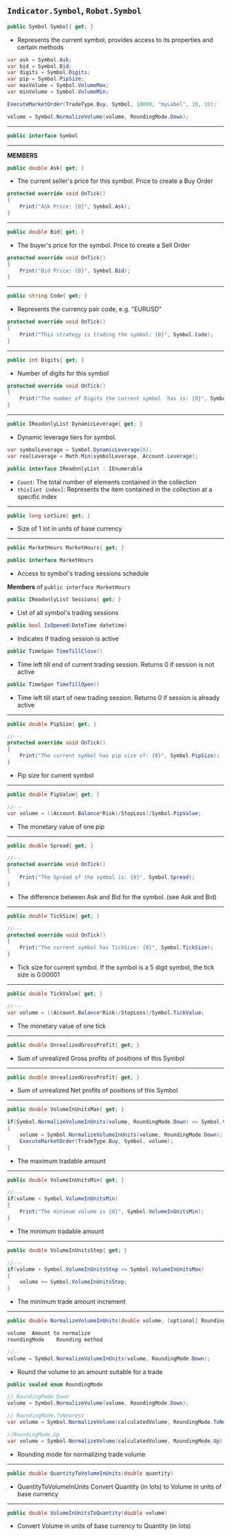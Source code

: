 ```Indicator.Symbol```, ```Robot.Symbol```
---
```cs
public Symbol Symbol{ get; }
```
* Represents the current symbol, provides access to its properties and certain methods
```cs
var ask = Symbol.Ask;
var bid = Symbol.Bid;
var digits = Symbol.Digits;
var pip = Symbol.PipSize;
var maxVolume = Symbol.VolumeMax;
var minVolume = Symbol.VolumeMin;

ExecuteMarketOrder(TradeType.Buy, Symbol, 10000, "myLabel", 10, 10);  

volume = Symbol.NormalizeVolume(volume, RoundingMode.Down);
```
---
```cs
public interface Symbol
```
---
**MEMBERS**
```cs
public double Ask{ get; }
```
* The current seller's price for this symbol. Price to create a Buy Order
```cs
protected override void OnTick()
{
    Print("Ask Price: {0}", Symbol.Ask);
}
```
---
```cs
public double Bid{ get; }
```
* The buyer's price for the symbol. Price to create a Sell Order
```cs
protected override void OnTick()
{
    Print("Bid Price: {0}", Symbol.Bid);
}
```
---
```cs
public string Code{ get; }
```
* Represents the currency pair code, e.g. "EURUSD"
```cs
protected override void OnTick()
{
    Print("This strategy is trading the symbol: {0}", Symbol.Code);
}
```
---
```cs
public int Digits{ get; }
```
* Number of digits for this symbol
```cs
protected override void OnTick()
{
    Print("The number of Digits the current symbol  has is: {0}", Symbol.Digits);
}
```
---
```cs
public IReadonlyList DynamicLeverage{ get; }
```
* Dynamic leverage tiers for symbol.
```cs
var symbolLeverage = Symbol.DynamicLeverage[0]; 
var realLeverage = Math.Min(symbolLeverage, Account.Leverage);
```
```cs
public interface IReadonlyList : IEnumerable
```
* ```Count```: The total number of elements contained in the collection
* ```this[int index]```: Represents the item contained in the collection at a specific index
---
```cs
public long LotSize{ get; }
```
* Size of 1 lot in units of base currency
---
```cs
public MarketHours MarketHours{ get; }

public interface MarketHours
```
* Access to symbol's trading sessions schedule

**Members** of ```public interface MarketHours```
```cs
public IReadonlyList Sessions{ get; }	
```
* List of all symbol's trading sessions
```cs
public bool IsOpened(DateTime datetime)
```
* Indicates if trading session is active
```cs
public TimeSpan TimeTillClose()
```
* Time left till end of current trading session. Returns 0 if session is not active
```cs
public TimeSpan TimeTillOpen()
```
* Time left till start of new trading session. Returns 0 if session is already active
---
```cs
public double PipSize{ get; }

//---
protected override void OnTick()
{
    Print("The current symbol has pip size of: {0}", Symbol.PipSize);
}
```
* Pip size for current symbol
---
```cs
public double PipValue{ get; }

//---
var volume = ((Account.Balance*Risk)/StopLoss)/Symbol.PipValue;
```
* The monetary value of one pip
---
```cs
public double Spread{ get; }

//---
protected override void OnTick()
{
    Print("The Spread of the symbol is: {0}", Symbol.Spread);
}
```
* The difference between Ask and Bid for the symbol.
(see Ask and Bid)
---
```cs
public double TickSize{ get; }

//---
protected override void OnTick()
{
    Print("The current symbol has TickSize: {0}", Symbol.TickSize);
}
```
* Tick size for current symbol. If the symbol is a 5 digit symbol, the tick size is 0.00001
---
```cs
public double TickValue{ get; }

//---
var volume = ((Account.Balance*Risk)/StopLoss)/Symbol.TickValue;
```
* The monetary value of one tick
---
```cs
public double UnrealizedGrossProfit{ get; }
```
* Sum of unrealized Gross profits of positions of this Symbol
---
```cs
public double UnrealizedGrossProfit{ get; }
```
* Sum of unrealized Net profits of positions of this Symbol
---
```cs
public double VolumeInUnitsMax{ get; }

if(Symbol.NormalizeVolumeInUnits(volume, RoundingMode.Down) <= Symbol.VolumeInUnitsMax)
{
    volume = Symbol.NormalizeVolumeInUnits(volume, RoundingMode.Down);
    ExecuteMarketOrder(TradeType.Buy, Symbol, volume);
}
```
* The maximum tradable amount
---
```cs
public double VolumeInUnitsMin{ get; }

//---
if(volume < Symbol.VolumeInUnitsMin)
{
    Print("The minimum volume is {0}", Symbol.VolumeInUnitsMin);
}
```
* The minimum tradable amount
---
```cs
public double VolumeInUnitsStep{ get; }

//---
if(volume + Symbol.VolumeInUnitsStep <= Symbol.VolumeInUnitsMax)
{
    volume += Symbol.VolumeInUnitsStep;
}
```
* The minimum trade amount increment
---
```cs
public double NormalizeVolumeInUnits(double volume, [optional] RoundingMode roundingMode)

volume	Amount to normalize
roundingMode	Rounding method

//--
volume = Symbol.NormalizeVolumeInUnits(volume, RoundingMode.Down);
```
* Round the volume to an amount suitable for a trade
```cs
public sealed enum RoundingMode

// RoundingMode.Down
volume = Symbol.NormalizeVolume(volume, RoundingMode.Down);

// RoundingMode.ToNearest
var volume = Symbol.NormalizeVolume(calculatedVolume, RoundingMode.ToNearest);

//RoundingMode.Up
var volume = Symbol.NormalizeVolume(calculatedVolume, RoundingMode.Up);
```
* Rounding mode for normalizing trade volume
---
```cs
public double QuantityToVolumeInUnits(double quantity)
```
* QuantityToVolumeInUnits	Convert Quantity (in lots) to Volume in units of base currency
---
```cs
public double VolumeInUnitsToQuantity(double volume)
```
* Convert Volume in units of base currency to Quantity (in lots)
